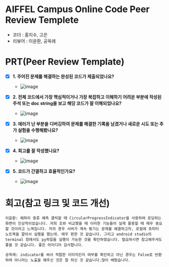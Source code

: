 # AIFFEL Campus Online Code Peer Review Templete
- 코더 : 홍지수, 고은
- 리뷰어 : 이윤환, 공옥례


# PRT(Peer Review Template)
- [x]  **1. 주어진 문제를 해결하는 완성된 코드가 제출되었나요?**
    - ![image](https://github.com/user-attachments/assets/603ec901-d9b5-40c0-8f69-34fbd4a22e34)

    
- [x]  **2. 전체 코드에서 가장 핵심적이거나 가장 복잡하고 이해하기 어려운 부분에 작성된 
주석 또는 doc string을 보고 해당 코드가 잘 이해되었나요?**
    - ![image](https://github.com/user-attachments/assets/df3c6f1f-b9a4-4882-81cc-c1a3dfa2104c)

        
- [x]  **3. 에러가 난 부분을 디버깅하여 문제를 해결한 기록을 남겼거나
새로운 시도 또는 추가 실험을 수행해봤나요?**
    - ![image](https://github.com/user-attachments/assets/a2d564c9-4491-4e75-b74e-8e52018808c2)

        
- [x]  **4. 회고를 잘 작성했나요?**
    - ![image](https://github.com/user-attachments/assets/bfe2cae8-2160-4328-94b8-5ab9c542bd2e)

        
- [x]  **5. 코드가 간결하고 효율적인가요?**
    - ![image](https://github.com/user-attachments/assets/3d44772f-27b4-41cd-a02c-679a23872ff8)



# 회고(참고 링크 및 코드 개선)
```
이윤환: 해파리 종류 예측 클릭할 때 CircularProgressIndicator을 사용하여 로딩하는 화면이 인상적이었습니다. 저희 조와 비교했을 때 이러한 기능들이 실제 활용할 때 매우 중요할 것이라고 느껴집니다. 저의 경우 서버가 계속 튕기는 문제를 해결하고자, 로컬에 쥬피터 노트북을 깔아서 실행을 했는데. 매우 편한 것 같습니다. 그리고 android studio의 terminal 창에서도 py파일들 실행이 가능한 것을 확인하였습니다. 필요하시면 참고해주셔도 좋을 것 같습니다. 좋은 아이디어 감사합니다.

공옥례: indicator를 써서 적합한 이미지인지 여부를 확인하고 아닌 경우는 False로 반환하여 아니라는 노출을 해주신 것은 잘 하신 것 같습니다.많이 배웠습니다.
```

